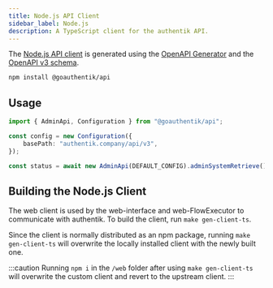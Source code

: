 ```yaml
---
title: Node.js API Client
sidebar_label: Node.js
description: A TypeScript client for the authentik API.
---
```


The [Node.js API client](https://www.npmjs.com/package/@goauthentik/api) is generated using the [OpenAPI Generator](https://openapi-generator.tech/) and the [OpenAPI v3 schema](https://goauthentik.io/api/schema.yml).

```bash npm2yarn
npm install @goauthentik/api
```

## Usage

```ts
import { AdminApi, Configuration } from "@goauthentik/api";

const config = new Configuration({
    basePath: "authentik.company/api/v3",
});

const status = await new AdminApi(DEFAULT_CONFIG).adminSystemRetrieve();
```

## Building the Node.js Client

The web client is used by the web-interface and web-FlowExecutor to communicate with authentik. To build the client, run `make gen-client-ts`.

Since the client is normally distributed as an npm package, running `make gen-client-ts` will overwrite the locally installed client with the newly built one.

:::caution
Running `npm i` in the `/web` folder after using `make gen-client-ts` will overwrite the custom client and revert to the upstream client.
:::

